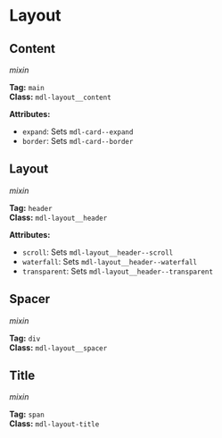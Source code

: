 # Layout
## Content
*mixin*

**Tag:** `main`  
**Class:** `mdl-layout__content`

**Attributes:**
* `expand`: Sets `mdl-card--expand`
* `border`: Sets `mdl-card--border`

## Layout
*mixin*

**Tag:** `header`  
**Class:** `mdl-layout__header`

**Attributes:**
* `scroll`: Sets `mdl-layout__header--scroll`
* `waterfall`: Sets `mdl-layout__header--waterfall`
* `transparent`: Sets `mdl-layout__header--transparent`

## Spacer
*mixin*

**Tag:** `div`  
**Class:** `mdl-layout__spacer`

## Title
*mixin*

**Tag:** `span`  
**Class:** `mdl-layout-title`
